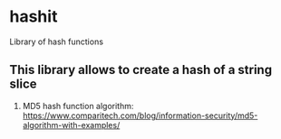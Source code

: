# hashit
Library of hash functions
## This library allows to create a hash of a string slice
1. MD5 hash function algorithm: https://www.comparitech.com/blog/information-security/md5-algorithm-with-examples/
